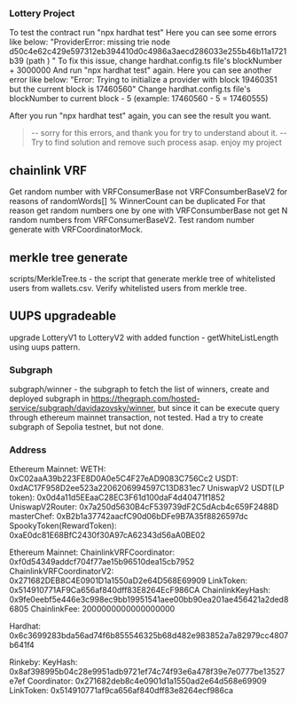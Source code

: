 ### Lottery Project

To test the contract run "npx hardhat test"
Here you can see some errors like below:
"ProviderError: missing trie node d50c4e62c429e597312eb394410d0c4986a3aecd286033e255b46b11a1721b39 (path ) <nil>"
To fix this issue, change hardhat.config.ts file's blockNumber + 3000000
And run "npx hardhat test" again.
Here you can see another error like below:
"Error: Trying to initialize a provider with block 19460351 but the current block is 17460560"
Change hardhat.config.ts file's blockNumber to current block - 5 (example: 17460560 - 5 = 17460555)

After you run "npx hardhat test" again, you can see the result you want.

> -- sorry for this errors, and thank you for try to understand about it.
> -- Try to find solution and remove such process asap. enjoy my project

## chainlink VRF

Get random number with VRFConsumerBase not VRFConsumberBaseV2 for reasons of randomWords[] % WinnerCount can be duplicated
For that reason get random numbers one by one with VRFConsumberBase not get N random numbers from VRFConsumerBaseV2.
Test random number generate with VRFCoordinatorMock.

## merkle tree generate

scripts/MerkleTree.ts - the script that generate merkle tree of whitelisted users from wallets.csv.
Verify whitelisted users from merkle tree.

## UUPS upgradeable

upgrade LotteryV1 to LotteryV2 with added function - getWhiteListLength
using uups pattern.

### Subgraph

subgraph/winner - the subgraph to fetch the list of winners,
create and deployed subgraph in https://thegraph.com/hosted-service/subgraph/davidazovsky/winner,
but since it can be execute query through ethereum mainnet transaction, not tested.
Had a try to create subgraph of Sepolia testnet, but not done.

### Address

Ethereum Mainnet:
WETH: 0xC02aaA39b223FE8D0A0e5C4F27eAD9083C756Cc2
USDT: 0xdAC17F958D2ee523a2206206994597C13D831ec7
UniswapV2 USDT(LP token): 0x0d4a11d5EEaaC28EC3F61d100daF4d40471f1852
UniswapV2Router: 0x7a250d5630B4cF539739dF2C5dAcb4c659F2488D
masterChef: 0xB2b1a37742aacfC90d06bDFe9B7A35f8826597dc
SpookyToken(RewardToken): 0xaE0dc81E68BfC2430f30A97cA62343d56aA0BE02

Ethereum Mainnet:
ChainlinkVRFCoordinator: 0xf0d54349addcf704f77ae15b96510dea15cb7952
ChainlinkVRFCoordinatorV2: 0x271682DEB8C4E0901D1a1550aD2e64D568E69909
LinkToken: 0x514910771AF9Ca656af840dff83E8264EcF986CA
ChainlinkKeyHash: 0x9fe0eebf5e446e3c998ec9bb19951541aee00bb90ea201ae456421a2ded86805
ChainlinkFee: 2000000000000000000

Hardhat:
0x6c3699283bda56ad74f6b855546325b68d482e983852a7a82979cc4807b641f4

Rinkeby:
KeyHash: 0x8af398995b04c28e9951adb9721ef74c74f93e6a478f39e7e0777be13527e7ef
Coordinator: 0x271682deb8c4e0901d1a1550ad2e64d568e69909
LinkToken: 0x514910771af9ca656af840dff83e8264ecf986ca
